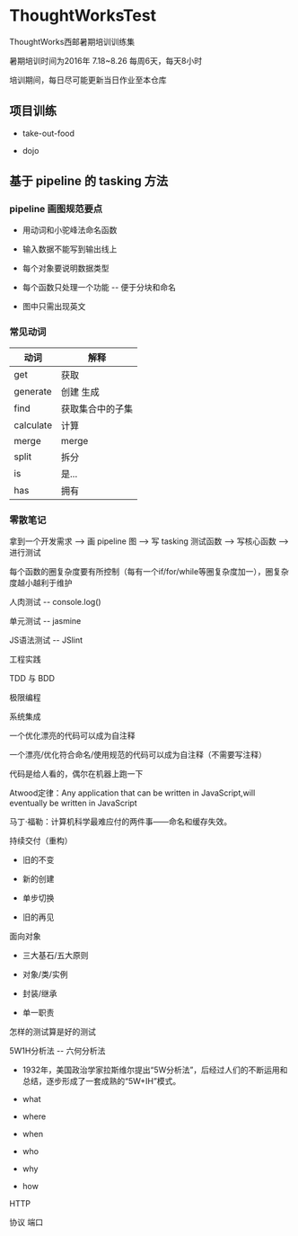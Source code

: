 # ThoughtWorksTest

ThoughtWorks西邮暑期培训训练集

暑期培训时间为2016年 7.18~8.26 每周6天，每天8小时

培训期间，每日尽可能更新当日作业至本仓库

## 项目训练

* take-out-food

* dojo

## 基于 pipeline 的 tasking 方法

### pipeline 画图规范要点

* 用动词和小驼峰法命名函数

* 输入数据不能写到输出线上

* 每个对象要说明数据类型

* 每个函数只处理一个功能 -- 便于分块和命名

* 图中只需出现英文

### 常见动词

|动词|解释|
|--|--|
|get|获取|
|generate|创建 生成|
|find|获取集合中的子集|
|calculate|计算|
|merge|merge|
|split|拆分| 
|is|是...|
|has|拥有|

### 零散笔记

拿到一个开发需求 --> 画 pipeline 图 --> 写 tasking 测试函数 --> 写核心函数 --> 进行测试

每个函数的圈复杂度要有所控制（每有一个if/for/while等圈复杂度加一），圈复杂度越小越利于维护

人肉测试 -- console.log()

单元测试 -- jasmine

JS语法测试 -- JSlint

工程实践

TDD 与 BDD

极限编程

系统集成

一个优化漂亮的代码可以成为自注释

一个漂亮/优化符合命名/使用规范的代码可以成为自注释（不需要写注释）

代码是给人看的，偶尔在机器上跑一下

Atwood定律：Any application that can be written in JavaScript,will eventually be written in JavaScript

马丁·福勒：计算机科学最难应付的两件事——命名和缓存失效。


持续交付（重构）

* 旧的不变

* 新的创建

* 单步切换

* 旧的再见


面向对象

* 三大基石/五大原则

* 对象/类/实例

* 封装/继承

* 单一职责

怎样的测试算是好的测试

5W1H分析法 -- 六何分析法

* 1932年，美国政治学家拉斯维尔提出“5W分析法”，后经过人们的不断运用和总结，逐步形成了一套成熟的“5W+IH”模式。

* what
* where
* when
* who
* why

* how

HTTP

  协议
  端口